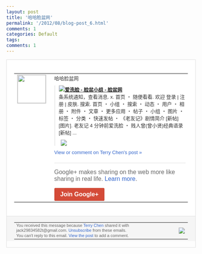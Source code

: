 ```yaml
---
layout: post
title: '哈哈脸盆网'
permalink: '/2012/08/blog-post_6.html'
comments: 1
categories: Default
tags: 
comments: 1
---
```

<div style="border:solid 1px #dfdfdf;color:#686868;font:13px Arial"><div style="background-color:#fff;padding:20px;"><table cellpadding="0" cellspacing="0"><tr><td style="padding-right:15px;vertical-align:top"><a href="https://plus.google.com/_/notifications/emlink?emrecipient=110200756825219614165&amp;emid=CNjtkoal07ECFWdTtAodVHgAAA&amp;path=%2F108643996575278738906&amp;dt=1344265989177&amp;uob=8"><img height="75" src="https://lh3.googleusercontent.com/-KKRGTyJ5Bl0/AAAAAAAAAAI/AAAAAAAAEEY/jllxqER5dCk/s75-c-k-a/photo.jpg" style="border:solid 1px #cccccc;" width="75"/></a></td><td style="width:578px;color:#333;font:13px Arial;vertical-align:top;"><div style="padding-bottom:10px">哈哈脸盆网</div><div style="margin-bottom:10px;padding-left:10px; border-left:2px solid #EAEAEA"><span style="margin-right:5px"><a href="http://www.facebowl.im/index.php?app=group&amp;ac=user&amp;id=1" style="zSoyz"><img border="0" src="https://images3-focus-opensocial.googleusercontent.com/gadgets/proxy?url=https://s2.googleusercontent.com/s2/favicons?domain%3Dwww.facebowl.im&amp;container=focus&amp;gadget=a&amp;rewriteMime=image/*&amp;refresh=31536000&amp;resize_h=16"/><span style="font-weight:bold">爱洗脸 - 脸盆小组 - 脸盆网</span></a><div style="padding-bottom:10px">条系统通知，查看消息. x. 首页 ・ 随便看看. 欢迎 登录 | 注册 | 皮肤. 搜索. 首页 ・ 小组 ・ 搜索 ・ 动态 ・ 用户 ・ 相册 ・ 附件 ・ 文章 ・ 更多应用 ・ 帖子 ・ 小组 ・ 图片 ・ 标签 ・ 分类 ・ 快速发帖 ・ 《老友记》剧情简介 [新帖] [图片]. 老友记 4 分钟前爱洗脸 ・ 贱人曾(曾小贤)经典语录 [新帖] ...</div></span><span style="margin-right:5px"><a href="https://plus.google.com/_/notifications/emlink?emrecipient=110200756825219614165&amp;emid=CNjtkoal07ECFWdTtAodVHgAAA&amp;path=%2F108643996575278738906%2Fposts%2FSfX8z21U3rk%3Fgpinv%3DAMIXal9szLbgW0LUjWKAH2ut_9RmlFKZwUnkINFrH8GIf3Lx28ekTMlCQE1u0YAmcPC-FLAt50zdUruoxmnIIyzFzZm6U_LizAfr8KLJGLAqFVC7vbYPg0s&amp;dt=1344265989177&amp;uob=8" style="zSoyz;"><img border="0" src="https://images1-focus-opensocial.googleusercontent.com/gadgets/proxy?url=http://www.facebowl.im/public/images/user_large.jpg&amp;container=focus&amp;gadget=a&amp;rewriteMime=image/*&amp;refresh=31536000&amp;resize_h=120" style="max-height:200px;max-width:275px"/></a></span></div><a href="https://plus.google.com/_/notifications/emlink?emrecipient=110200756825219614165&amp;emid=CNjtkoal07ECFWdTtAodVHgAAA&amp;path=%2F108643996575278738906%2Fposts%2FSfX8z21U3rk%3Fgpinv%3DAMIXal9szLbgW0LUjWKAH2ut_9RmlFKZwUnkINFrH8GIf3Lx28ekTMlCQE1u0YAmcPC-FLAt50zdUruoxmnIIyzFzZm6U_LizAfr8KLJGLAqFVC7vbYPg0s&amp;dt=1344265989177&amp;uob=8" style="color:#3366CC;text-decoration:none;">View or comment on Terry Chen's post »</a><div style="margin-top:20px;border-top:solid 1px #dfdfdf"><div style="padding:15px 0;color:#686868;font:16px Arial;">Google+ makes sharing on the web more like sharing in real life. <a href="http://www.google.com/+/learnmore/" style="color:#3366CC;text-decoration:none;">Learn more</a>.</div><a href="https://plus.google.com/_/notifications/emlink?emrecipient=110200756825219614165&amp;emid=CNjtkoal07ECFWdTtAodVHgAAA&amp;path=%2F%3Fgpinv%3DAMIXal9szLbgW0LUjWKAH2ut_9RmlFKZwUnkINFrH8GIf3Lx28ekTMlCQE1u0YAmcPC-FLAt50zdUruoxmnIIyzFzZm6U_LizAfr8KLJGLAqFVC7vbYPg0s&amp;dt=1344265989177&amp;uob=8" style="display:inline-block;padding:7px 15px;background-color:#d44b38; color:#fff;font-size:16px; font-weight:bold;border-radius:2px;-webkit-border-radius:2px; -moz-border-radius:2px;border:solid 1px #c43b28; white-space:nowrap;text-decoration:none">Join Google+</a></div></td></tr></table></div><div style="border-top:solid 1px #dfdfdf;padding:0 20px; background-color:#f5f5f5"><table cellpadding="0" cellspacing="0" style="height:50px"><tbody><tr><td style="vertical-align:middle;width:100%; color:#636363;font:11px Arial; line-height:120%">You received this message because <a href="https://plus.google.com/_/notifications/emlink?emrecipient=110200756825219614165&amp;emid=CNjtkoal07ECFWdTtAodVHgAAA&amp;path=%2F108643996575278738906%3Fgpinv%3DAMIXal9szLbgW0LUjWKAH2ut_9RmlFKZwUnkINFrH8GIf3Lx28ekTMlCQE1u0YAmcPC-FLAt50zdUruoxmnIIyzFzZm6U_LizAfr8KLJGLAqFVC7vbYPg0s&amp;dt=1344265989177&amp;uob=8" style="color:#3366CC;text-decoration:none;">Terry Chen</a> shared it with jack29834582t@gmail.com. <a href="https://plus.google.com/_/notifications/emlink?emrecipient=110200756825219614165&amp;emid=CNjtkoal07ECFWdTtAodVHgAAA&amp;path=%2F_%2Fnonplus%2Femailsettings%3Fgpinv%3DAMIXal9szLbgW0LUjWKAH2ut_9RmlFKZwUnkINFrH8GIf3Lx28ekTMlCQE1u0YAmcPC-FLAt50zdUruoxmnIIyzFzZm6U_LizAfr8KLJGLAqFVC7vbYPg0s%26est%3DADH5u8U794K28TyjNqhics79SxXD_DCqvg_3fWIhX67OHl7LuwmvtysiBIEH_ThAuNni_LWkBVqMvLJ_F-HNKWlRsMQO3Qt2Ak7q7M7ZpQ-pUTySGYlSJTDcizZccSmJJu2aRsh-OXXU_rSB22FBANq4BJP01RDjAg&amp;dt=1344265989177&amp;uob=8" style="color:#3366CC;text-decoration:none;">Unsubscribe</a> from these emails.<br/>You can't reply to this email. <a href="https://plus.google.com/_/notifications/emlink?emrecipient=110200756825219614165&amp;emid=CNjtkoal07ECFWdTtAodVHgAAA&amp;path=%2F108643996575278738906%2Fposts%2FSfX8z21U3rk%3Fgpinv%3DAMIXal9szLbgW0LUjWKAH2ut_9RmlFKZwUnkINFrH8GIf3Lx28ekTMlCQE1u0YAmcPC-FLAt50zdUruoxmnIIyzFzZm6U_LizAfr8KLJGLAqFVC7vbYPg0s&amp;dt=1344265989177&amp;uob=8" style="color:#3366CC;text-decoration:none;">View the post</a> to add a comment.<br/></td><td><img src="https://ssl.gstatic.com/s2/oz/images/notifications/logo/google-plus-6617a72bb36cc548861652780c9e6ff1.png"/></td></tr></tbody></table></div></div>